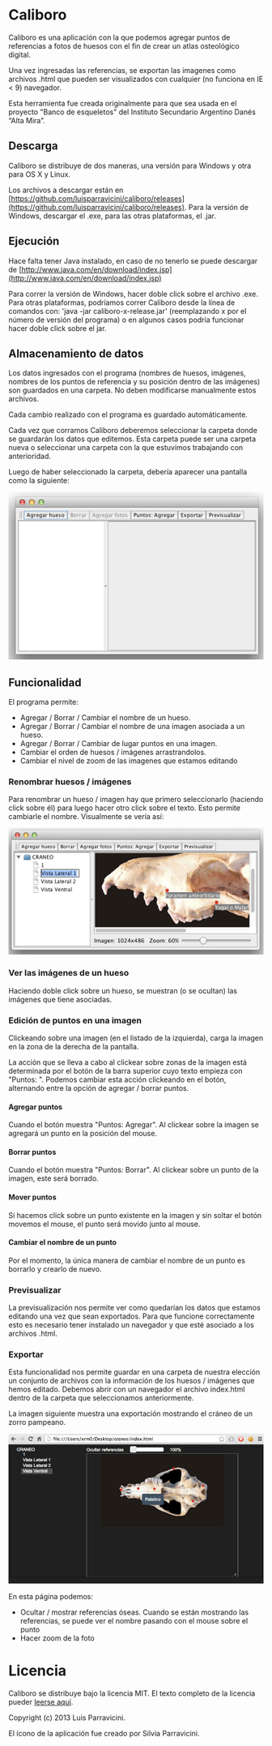Caliboro
========

Caliboro es una aplicación con la que podemos agregar puntos de referencias a fotos de huesos con el fin de crear un atlas osteológico digital.

Una vez ingresadas las referencias, se exportan las imagenes como archivos .html que pueden ser visualizados con cualquier (no funciona en IE < 9) navegador.

Esta herramienta fue creada originalmente para que sea usada en el proyecto "Banco de esqueletos" del Instituto Secundario Argentino Danés “Alta Mira”.

Descarga
--------

Caliboro se distribuye de dos maneras, una versión para Windows y otra para OS X y Linux.

Los archivos a descargar están en [https://github.com/luisparravicini/caliboro/releases](https://github.com/luisparravicini/caliboro/releases). Para la versión de Windows, descargar el .exe, para las otras plataformas, el .jar.

Ejecución
---------

Hace falta tener Java instalado, en caso de no tenerlo se puede descargar de [http://www.java.com/en/download/index.jsp](http://www.java.com/en/download/index.jsp)

Para correr la versión de Windows, hacer doble click sobre el archivo .exe. Para otras plataformas, podríamos correr Caliboro desde la línea de comandos con: 'java -jar caliboro-x-release.jar' (reemplazando x por el número de versión del programa) o en algunos casos podría funcionar hacer doble click sobre el jar.


Almacenamiento de datos
-----------------------

Los datos ingresados con el programa (nombres de huesos, imágenes, nombres de los puntos de referencia y su posición dentro de las imágenes) son guardados en una carpeta. No deben modificarse manualmente estos archivos. 

Cada cambio realizado con el programa es guardado automáticamente.

Cada vez que corramos Caliboro deberemos seleccionar la carpeta donde se guardarán los datos que editemos. Esta carpeta puede ser una carpeta nueva o seleccionar una carpeta con la que estuvimos trabajando con anterioridad.

Luego de haber seleccionado la carpeta, debería aparecer una pantalla como la siguiente:

![Pantalla principal](docs/screenshot-01.png)


Funcionalidad
-------------

El programa permite:

  - Agregar / Borrar / Cambiar el nombre de un hueso.
  - Agregar / Borrar / Cambiar el nombre de una imagen asociada a un hueso.
  - Agregar / Borrar / Cambiar de lugar puntos en una imagen.
  - Cambiar el orden de huesos / imágenes arrastrandolos.
  - Cambiar el nivel de zoom de las imagenes que estamos editando

### Renombrar huesos / imágenes

Para renombrar un hueso / imagen hay que primero seleccionarlo (haciendo click sobre él) para luego hacer otro click sobre el texto. Esto permite cambiarle el nombre. Visualmente se vería así:

![Renombrar](docs/screenshot-02.jpg)

### Ver las imágenes de un hueso

Haciendo doble click sobre un hueso, se muestran (o se ocultan) las imágenes que tiene asociadas.

### Edición de puntos en una imagen

Clickeando sobre una imagen (en el listado de la izquierda), carga la imagen en la zona de la derecha de la pantalla.

La acción que se lleva a cabo al clickear sobre zonas de la imagen está determinada por el botón de la barra superior cuyo texto empieza con "Puntos: ". Podemos cambiar esta acción clickeando en el botón, alternando entre la opción de agregar / borrar puntos.

#### Agregar puntos

Cuando el botón muestra "Puntos: Agregar". Al clickear sobre la imagen se agregará un punto en la posición del mouse.

#### Borrar puntos

Cuando el botón muestra "Puntos: Borrar". Al clickear sobre un punto de la imagen, este será borrado.

#### Mover puntos

Si hacemos click sobre un punto existente en la imagen y sin soltar el botón movemos el mouse, el punto será movido junto al mouse.


#### Cambiar el nombre de un punto

Por el momento, la única manera de cambiar el nombre de un punto es borrarlo y crearlo de nuevo.


### Previsualizar

La previsualización nos permite ver como quedarían los datos que estamos editando una vez que sean exportados. Para que funcione correctamente esto es necesario tener instalado un navegador y que esté asociado a los archivos .html.

### Exportar

Esta funcionalidad nos permite guardar en una carpeta de nuestra elección un conjunto de archivos con la información de los huesos / imágenes que hemos editado. Debemos abrir con un navegador el archivo index.html dentro de la carpeta que seleccionamos anteriormente.

La imagen siguiente muestra una exportación mostrando el cráneo de un zorro pampeano.

![Exportación](docs/exportar.jpg)

En esta página podemos:

  * Ocultar / mostrar referencias óseas. Cuando se están mostrando las referencias, se puede ver el nombre pasando con el mouse sobre el punto
  * Hacer zoom de la foto


Licencia
========

Caliboro se distribuye bajo la licencia MIT. El texto completo de la licencia pueder [leerse aquí](LICENSE.txt).

Copyright (c) 2013 Luis Parravicini.

El ícono de la aplicación fue creado por Silvia Parravicini.

